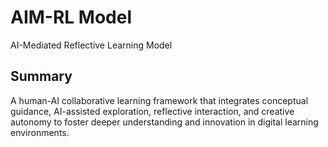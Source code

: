 # AIM-RL Model

AI-Mediated Reflective Learning Model

## Summary

A human-AI collaborative learning framework that integrates conceptual guidance, AI-assisted exploration, reflective interaction, and creative autonomy to foster deeper understanding and innovation in digital learning environments.
